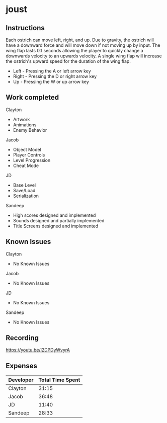 # joust

## Instructions
Each ostrich can move left, right, and up. Due to gravity, the ostrich will have a downward force and 
will move down if not moving up by input. The wing flap lasts 0.1 seconds allowing the player to quickly change a downwards velocity 
to an upwards velocity. A single wing flap will increase the ostrich's upward speed for the duration of the wing flap.

* Left - Pressing the A or left arrow key
* Right - Pressing the D or right arrow key
* Up - Pressing the W or up arrow key

## Work completed
Clayton
* Artwork
* Animations
* Enemy Behavior

Jacob
* Object Model
* Player Controls
* Level Progression
* Cheat Mode

JD
* Base Level
* Save/Load
* Serialization

Sandeep
* High scores designed and implemented
* Sounds designed and partially implemented
* Title Screens designed and implemented

## Known Issues
Clayton
* No Known Issues

Jacob
* No Known Issues

JD
* No Known Issues

Sandeep
* No Known Issues

## Recording
https://youtu.be/I2DPDyWvyrA

## Expenses
| Developer | Total Time Spent |
|-----------|------------------|
| Clayton | 31:15 |
| Jacob | 36:48 |
| JD | 11:40 |
| Sandeep | 28:33 |
